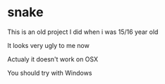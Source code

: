 snake
=====

This is an old project I did when i was 15/16 year old

It looks very ugly to me now

Actualy it doesn't work on OSX

You should try with Windows
